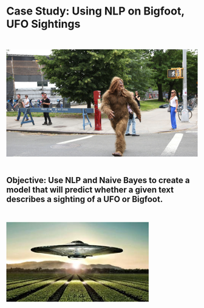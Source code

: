 # Case Study: Using NLP on Bigfoot, UFO Sightings
&nbsp;

![Alt Text](pics/bigfoot.jpeg)
&nbsp;

## Objective: Use NLP and Naive Bayes to create a model that will predict whether a given text describes a sighting of a UFO or Bigfoot. 
&nbsp;





![Alt Text](pics/ufo.jpeg)
